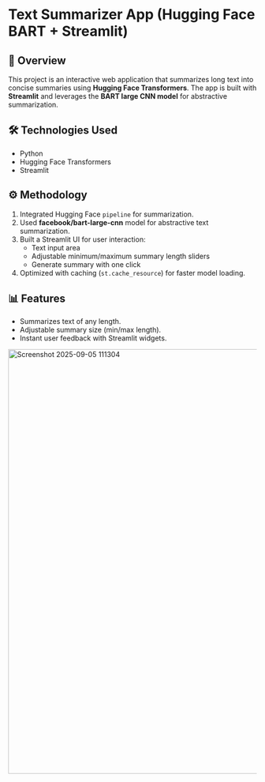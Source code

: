 # Text Summarizer App (Hugging Face BART + Streamlit)

## 📌 Overview
This project is an interactive web application that summarizes long text into concise summaries using **Hugging Face Transformers**. The app is built with **Streamlit** and leverages the **BART large CNN model** for abstractive summarization.

## 🛠️ Technologies Used
- Python  
- Hugging Face Transformers  
- Streamlit  

## ⚙️ Methodology
1. Integrated Hugging Face `pipeline` for summarization.  
2. Used **facebook/bart-large-cnn** model for abstractive text summarization.  
3. Built a Streamlit UI for user interaction:
   - Text input area  
   - Adjustable minimum/maximum summary length sliders  
   - Generate summary with one click  
4. Optimized with caching (`st.cache_resource`) for faster model loading.  

## 📊 Features
- Summarizes text of any length.  
- Adjustable summary size (min/max length).  
- Instant user feedback with Streamlit widgets.  

<img width="1898" height="860" alt="Screenshot 2025-09-05 111304" src="https://github.com/user-attachments/assets/e2d15c21-9984-4cf1-a6a0-9138b12f0c81" />
